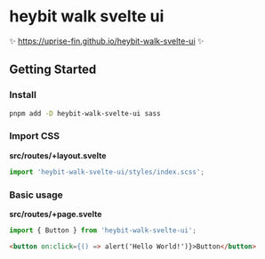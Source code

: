 # heybit walk svelte ui

✨ https://uprise-fin.github.io/heybit-walk-svelte-ui ✨

## Getting Started

### Install

```bash
pnpm add -D heybit-walk-svelte-ui sass
```

### Import CSS

**src/routes/+layout.svelte**

```javascript
import 'heybit-walk-svelte-ui/styles/index.scss';
```

### Basic usage

**src/routes/+page.svelte**

```javascript
import { Button } from 'heybit-walk-svelte-ui';
```

```html
<button on:click={() => alert('Hello World!')}>Button</button>
```

